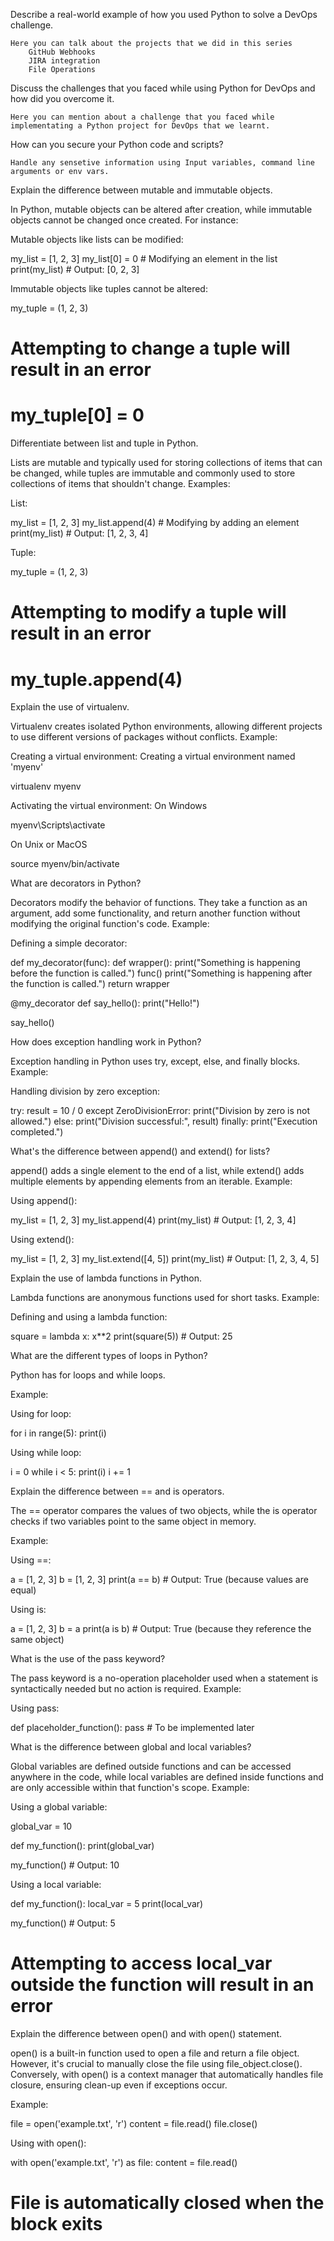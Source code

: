 Describe a real-world example of how you used Python to solve a DevOps challenge.

    Here you can talk about the projects that we did in this series
        GitHub Webhooks
        JIRA integration
        File Operations

Discuss the challenges that you faced while using Python for DevOps and how did you overcome it.

    Here you can mention about a challenge that you faced while implementating a Python project for DevOps that we learnt.

How can you secure your Python code and scripts?

    Handle any sensetive information using Input variables, command line arguments or env vars.

Explain the difference between mutable and immutable objects.

In Python, mutable objects can be altered after creation, while immutable objects cannot be changed once created. For instance:

Mutable objects like lists can be modified:

my_list = [1, 2, 3]
my_list[0] = 0  # Modifying an element in the list
print(my_list)  # Output: [0, 2, 3]

Immutable objects like tuples cannot be altered:

my_tuple = (1, 2, 3)
# Attempting to change a tuple will result in an error
# my_tuple[0] = 0

Differentiate between list and tuple in Python.

Lists are mutable and typically used for storing collections of items that can be changed, while tuples are immutable and commonly used to store collections of items that shouldn't change. Examples:

List:

my_list = [1, 2, 3]
my_list.append(4)  # Modifying by adding an element
print(my_list)  # Output: [1, 2, 3, 4]

Tuple:

my_tuple = (1, 2, 3)
# Attempting to modify a tuple will result in an error
# my_tuple.append(4)

Explain the use of virtualenv.

Virtualenv creates isolated Python environments, allowing different projects to use different versions of packages without conflicts. Example:

Creating a virtual environment:
Creating a virtual environment named 'myenv'

virtualenv myenv

Activating the virtual environment:
On Windows

myenv\Scripts\activate

On Unix or MacOS

source myenv/bin/activate

What are decorators in Python?

Decorators modify the behavior of functions. They take a function as an argument, add some functionality, and return another function without modifying the original function's code. Example:

Defining a simple decorator:

def my_decorator(func):
    def wrapper():
        print("Something is happening before the function is called.")
        func()
        print("Something is happening after the function is called.")
    return wrapper

@my_decorator
def say_hello():
    print("Hello!")

say_hello()

How does exception handling work in Python?

Exception handling in Python uses try, except, else, and finally blocks. Example:

Handling division by zero exception:

try:
    result = 10 / 0
except ZeroDivisionError:
    print("Division by zero is not allowed.")
else:
    print("Division successful:", result)
finally:
    print("Execution completed.")

What's the difference between append() and extend() for lists?

append() adds a single element to the end of a list, while extend() adds multiple elements by appending elements from an iterable. Example:

Using append():

my_list = [1, 2, 3]
my_list.append(4)
print(my_list)  # Output: [1, 2, 3, 4]

Using extend():

my_list = [1, 2, 3]
my_list.extend([4, 5])
print(my_list)  # Output: [1, 2, 3, 4, 5]

Explain the use of lambda functions in Python.

Lambda functions are anonymous functions used for short tasks. Example:

Defining and using a lambda function:

square = lambda x: x**2
print(square(5))  # Output: 25

What are the different types of loops in Python?

Python has for loops and while loops.

Example:

Using for loop:

for i in range(5):
    print(i)

Using while loop:

i = 0
while i < 5:
    print(i)
    i += 1

Explain the difference between == and is operators.

The == operator compares the values of two objects, while the is operator checks if two variables point to the same object in memory.

Example:

Using ==:

a = [1, 2, 3]
b = [1, 2, 3]
print(a == b)  # Output: True (because values are equal)

Using is:

a = [1, 2, 3]
b = a
print(a is b)  # Output: True (because they reference the same object)

What is the use of the pass keyword?

The pass keyword is a no-operation placeholder used when a statement is syntactically needed but no action is required. Example:

Using pass:

def placeholder_function():
    pass  # To be implemented later

What is the difference between global and local variables?

Global variables are defined outside functions and can be accessed anywhere in the code, while local variables are defined inside functions and are only accessible within that function's scope. Example:

Using a global variable:

global_var = 10

def my_function():
    print(global_var)

my_function()  # Output: 10

Using a local variable:

def my_function():
    local_var = 5
    print(local_var)

my_function()  # Output: 5
# Attempting to access local_var outside the function will result in an error

Explain the difference between open() and with open() statement.

open() is a built-in function used to open a file and return a file object. However, it's crucial to manually close the file using file_object.close(). Conversely, with open() is a context manager that automatically handles file closure, ensuring clean-up even if exceptions occur.

Example:

file = open('example.txt', 'r')
content = file.read()
file.close()

Using with open():

with open('example.txt', 'r') as file:
    content = file.read()
# File is automatically closed when the block exits

